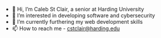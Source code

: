 - 👋 Hi, I’m Caleb St Clair, a senior at Harding University
- 👀 I’m interested in developing software and cybersecurity
- 🌱 I’m currently furthering my web development skills
- 📫 How to reach me - cstclair@harding.edu

<!---
grandtempus/grandtempus is a ✨ special ✨ repository because its `README.md` (this file) appears on your GitHub profile.
You can click the Preview link to take a look at your changes.
--->
